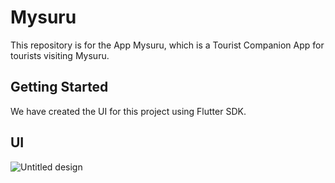 # Mysuru

This repository is for the App Mysuru, which is a Tourist Companion App for tourists visiting Mysuru.

## Getting Started

We have created the UI for this project using Flutter SDK.

## UI

![Untitled design](https://user-images.githubusercontent.com/60187111/102003858-2813a500-3d31-11eb-8626-750a6bc8f99d.png)


